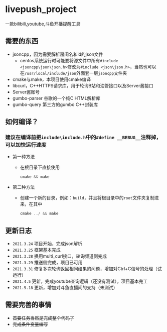 # livepush_project
 一款bilibili,youtube,斗鱼开播提醒工具

需要的东西
--------

* jsoncpp，因为需要解析房间名和id的json文件
  * centos系统运行时可能要将源文件中所有```#include <jsoncpp\json\json.h>```修改为```#include <json\json.h>```，当然也可以在```/usr/local/include/json```外面套一层```jsoncpp```文件夹
* cmake与make，本项目使用cmake编译
* libcurl，C\+\+HTTPS请求库，用于轮询B站和油管接口以及Server酱接口
* Server酱账号
* gumbo-parser 谷歌的一个纯C HTML解析库
* gumbo-query 第三方的gumbo C++封装库

如何编译？
--------

### 建议在编译前把```include\include.h```中的```#define __BEBUG__```注释掉，可以加快运行速度


* 第一种方法
    - 在根目录下直接使用
        ```C++
        cmake && make
        ```

* 第二种方法
    - 创建一个新的目录，例如：`build`，并且将根目录中的`root`文件夹复制进来，在其中
        ```C++
        cmake ../ && make
        ```

更新日志
-------

- `2021.3.24` 项目开始，完成json解析
- `2021.3.25` 框架基本完成
- `2021.3.28` 换用multi_curl接口，轮询频道侧完成
- `2021.3.29` 推送侧完成，项目已可用
- `2021.3.31` 修复多次轮询返回相同结果的问题，增加对Ctrl+C信号的处理（试运行）
- `2021.4.5` 更新，完成youtube查询逻辑（还没有测试），项目基本完工
- `2021.5.18` 更新，增加对斗鱼直播间的支持（未测试）

需要完善的事情
-------

* ~~首要任务当然是完成整个代码了~~
* ~~完成条件变量编写~~
